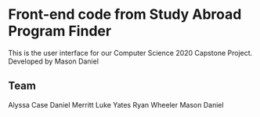 # Front-end code from Study Abroad Program Finder
This is the user interface for our Computer Science 2020 Capstone Project. Developed by Mason Daniel

## Team
Alyssa Case
Daniel Merritt
Luke Yates
Ryan Wheeler
Mason Daniel
